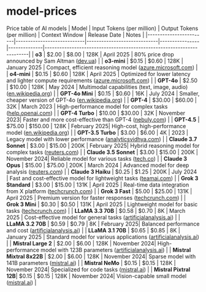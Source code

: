# model-prices
Price table of AI models
| Model                  | Input Tokens (per million) | Output Tokens (per million) | Context Window | Release Date | Notes                                                                 |
|------------------------|----------------------------|-----------------------------|----------------|--------------|-----------------------------------------------------------------------|
| **o3**                 | $2.00                      | $8.00                       | 128K           | April 2025   | 80% price drop announced by Sam Altman ([dev.ua](https://dev.ua/en/news/prais-drop-o3-1749565143)) |
| **o3-mini**            | $0.15                      | $0.60                       | 128K           | January 2025 | Compact, efficient reasoning model ([azure.microsoft.com](https://azure.microsoft.com/en-us/pricing/details/cognitive-services/openai-service/)) |
| **o4-mini**            | $0.15                      | $0.60                       | 128K           | April 2025   | Optimized for lower latency and lighter compute requirements ([azure.microsoft.com](https://azure.microsoft.com/en-us/pricing/details/cognitive-services/openai-service/)) |
| **GPT-4o**             | $2.50                      | $10.00                      | 128K           | May 2024     | Multimodal capabilities (text, image, audio) ([en.wikipedia.org](https://en.wikipedia.org/wiki/GPT-4o)) |
| **GPT-4o Mini**        | $0.15                      | $0.60                       | 16K            | July 2024    | Smaller, cheaper version of GPT-4o ([en.wikipedia.org](https://en.wikipedia.org/wiki/GPT-4o)) |
| **GPT-4**              | $30.00                     | $60.00                      | 32K            | March 2023   | High-performance model for complex tasks ([help.openai.com](https://help.openai.com/en/articles/7127956-how-much-does-gpt-4-cost)) |
| **GPT-4 Turbo**        | $10.00                     | $30.00                      | 32K            | November 2023| Faster and more cost-effective than GPT-4 ([nebuly.com](https://www.nebuly.com/blog/openai-gpt-4-api-pricing)) |
| **GPT-4.5**            | $75.00                     | $150.00                     | 128K           | February 2025| High-cost, high-performance model ([en.wikipedia.org](https://en.wikipedia.org/wiki/GPT-4.5)) |
| **GPT-3.5 Turbo**      | $3.00                      | $6.00                       | 4K             | 2023         | Legacy model with lower performance ([analyticsvidhya.com](https://www.analyticsvidhya.com/blog/2024/12/openai-api-cost/)) |
| **Claude 3.7 Sonnet**  | $3.00                      | $15.00                      | 200K           | February 2025| Hybrid reasoning model for complex tasks ([reuters.com](https://www.reuters.com/technology/artificial-intelligence/anthropic-launches-advanced-ai-hybrid-reasoning-model-2025-02-24/)) |
| **Claude 3.5 Sonnet**  | $3.00                      | $15.00                      | 200K           | November 2024| Reliable model for various tasks ([tech.co](https://tech.co/news/how-much-does-claude-ai-cost)) |
| **Claude 3 Opus**      | $15.00                     | $75.00                      | 200K           | March 2024   | Advanced model for deep analysis ([reuters.com](https://www.reuters.com/technology/artificial-intelligence/anthropic-releases-more-powerful-claude-3-ai-tech-race-continues-2024-03-04/)) |
| **Claude 3 Haiku**     | $0.25                      | $1.25                       | 200K           | July 2024    | Fast and cost-effective model for lightweight tasks ([teamai.com](https://teamai.com/blog/large-language-models/understanding-different-claude-models/)) |
| **Grok 3 Standard**    | $3.00                      | $15.00                      | 131K           | April 2025   | Real-time data integration from X platform ([techcrunch.com](https://techcrunch.com/2025/04/09/elon-musks-ai-company-xai-launches-an-api-for-grok-3/)) |
| **Grok 3 Fast**        | $5.00                      | $25.00                      | 131K           | April 2025   | Premium version for faster responses ([techcrunch.com](https://techcrunch.com/2025/04/09/elon-musks-ai-company-xai-launches-an-api-for-grok-3/)) |
| **Grok 3 Mini**        | $0.30                      | $0.50                       | 131K           | April 2025   | Lightweight model for basic tasks ([techcrunch.com](https://techcrunch.com/2025/04/09/elon-musks-ai-company-xai-launches-an-api-for-grok-3/)) |
| **LLaMA 3.3 70B**      | $0.58                      | $0.70                       | 8K             | March 2025   | Cost-effective model for general tasks ([artificialanalysis.ai](https://artificialanalysis.ai/models/llama-3-3-instruct-70b)) |
| **LLaMA 3.2 70B**      | $0.59                      | $0.79                       | 8K             | February 2025| Balanced performance and cost ([artificialanalysis.ai](https://artificialanalysis.ai/models/llama-3-2-instruct-70b)) |
| **LLaMA 3.1 70B**      | $0.65                      | $0.85                       | 8K             | January 2025 | Standard model for various applications ([artificialanalysis.ai](https://artificialanalysis.ai/models/llama-3-1-instruct-70b)) |
| **Mistral Large 2**    | $2.00                      | $6.00                       | 128K           | November 2024| High-performance model with 123B parameters ([artificialanalysis.ai](https://artificialanalysis.ai/models/mistral-large-2)) |
| **Mistral Mixtral 8x22B** | $2.00                  | $6.00                       | 128K           | November 2024| Sparse model with 141B parameters ([mistral.ai](https://mistral.ai/pricing)) |
| **Mistral NeMo**       | $0.15                      | $0.15                       | 128K           | November 2024| Specialized for code tasks ([mistral.ai](https://mistral.ai/pricing)) |
| **Mistral Pixtral 12B**| $0.15                      | $0.15                       | 128K           | November 2024| Vision-capable small model ([mistral.ai](https://mistral.ai/pricing)) |
